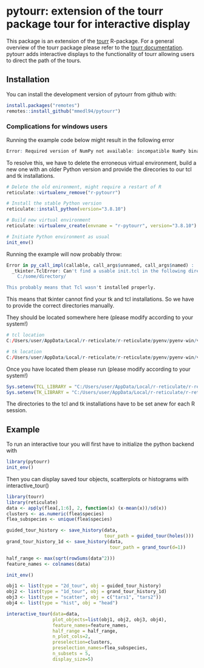 pytourr: extension of the tourr package tour for interactive display
================

This package is an extension of the [tourr](https://github.com/ggobi/tourr) R-package.
For a general overview of the tourr package please refer to the 
[tourr documentation](https://ggobi.github.io/tourr/). pytourr adds interactive displays
to the functionality of tourr allowing users to direct the path of the tours.

## Installation

You can install the development version of pytourr from github with:

``` r
install.packages("remotes")
remotes::install_github("mmedl94/pytourr")
```

###  Complications for windows users

Running the example code below might result in the following error
``` r
Error: Required version of NumPy not available: incompatible NumPy binary version 33554432 (expecting version 16777225)
```

To resolve this, we have to delete the erroneous virtual environment, build a new one with an older Python version and
provide the direcories to our tcl and tk installations.

``` r
# Delete the old enironment, might require a restart of R
reticulate::virtualenv_remove("r-pytourr")

# Install the stable Python version
reticulate::install_python(version="3.8.10")

# Build new virtual environment
reticulate::virtualenv_create(envname = "r-pytourr", version="3.8.10")

# Initiate Python environment as usual
init_env()
```

Running the example will now probably throw:
``` r
Error in py_call_impl(callable, call_args$unnamed, call_args$named) : 
  _tkinter.TclError: Can't find a usable init.tcl in the following directories:
    C:/some/directory/

This probably means that Tcl wasn't installed properly.
```
This means that tkinter cannot find your tk and tcl installations. So we have to provide the correct directories manually.

They should be located somewhere here (please modify according to your system!)
``` r
# tcl location
C:/Users/user/AppData/Local/r-reticulate/r-reticulate/pyenv/pyenv-win/versions/3.8.10/tcl/tcl8.6

# tk location
C:/Users/user/AppData/Local/r-reticulate/r-reticulate/pyenv/pyenv-win/versions/3.8.10/tk/tk8.6
```
Once you have located them please run (please modify according to your system!)
``` r
Sys.setenv(TCL_LIBRARY = "C:/Users/user/AppData/Local/r-reticulate/r-reticulate/pyenv/pyenv-win/versions/3.8.10/tcl/tcl8.6")
Sys.setenv(TK_LIBRARY = "C:/Users/user/AppData/Local/r-reticulate/r-reticulate/pyenv/pyenv-win/versions/3.8.10/tk/tk8.6")
```
The directories to the tcl and tk installations have to be set anew for each R session.

## Example

To run an interactive tour you will first have to initialize the python backend with 

``` r
library(pytourr)
init_env()
```
Then you can display saved tour objects, scatterplots or histograms with interactive_tour()

``` r
library(tourr)
library(reticulate)
data <- apply(flea[,1:6], 2, function(x) (x-mean(x))/sd(x))
clusters <- as.numeric(flea$species)
flea_subspecies <- unique(flea$species)

guided_tour_history <- save_history(data,
                                    tour_path = guided_tour(holes()))
grand_tour_history_1d <- save_history(data,
                                      tour_path = grand_tour(d=1))

half_range <- max(sqrt(rowSums(data^2)))
feature_names <- colnames(data)

init_env()

obj1 <- list(type = "2d_tour", obj = guided_tour_history)
obj2 <- list(type = "1d_tour", obj = grand_tour_history_1d)
obj3 <- list(type = "scatter", obj = c("tars1", "tars2"))
obj4 <- list(type = "hist", obj = "head")

interactive_tour(data=data,
                 plot_objects=list(obj1, obj2, obj3, obj4),
                 feature_names=feature_names,
                 half_range = half_range,
                 n_plot_cols=2,
                 preselection=clusters,
                 preselection_names=flea_subspecies,
                 n_subsets = 5,
                 display_size=5)
```
